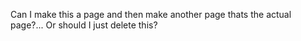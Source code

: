 Can I make this a page and then make another page thats the actual page?... Or should I just delete this?
